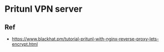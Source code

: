 # Pritunl VPN server

## Ref
- https://www.blackhat.pm/tutorial-pritunl-with-nginx-reverse-proxy-lets-encrypt.html
